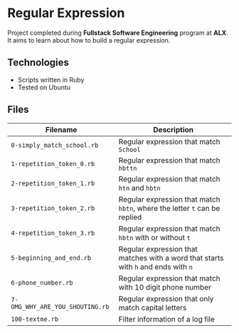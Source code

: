 # Regular Expression
Project completed during **Fullstack Software Engineering** program at **ALX**. It aims to learn about how to build a regular expression.

## Technologies
* Scripts written in Ruby
* Tested on Ubuntu

## Files

| Filename | Description |
| -------- | ----------- |
| `0-simply_match_school.rb` | Regular expression that match `School` |
| `1-repetition_token_0.rb` | Regular expression that match `hbttn` |
| `2-repetition_token_1.rb` | Regular expression that match `htn` and `hbtn` |
| `3-repetition_token_2.rb` | Regular expression that match `hbtn`, where the letter `t` can be replied |
| `4-repetition_token_3.rb` | Regular expression that match `hbtn` with or without `t` |
| `5-beginning_and_end.rb` | Regular expression that matches with a word that starts with `h` and ends with `n` |
| `6-phone_number.rb` | Regular expression that match with 10 digit phone number|
| `7-OMG_WHY_ARE_YOU_SHOUTING.rb` | Regular expression that only match capital letters |
| `100-textme.rb` | Filter information of a log file |
